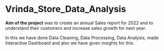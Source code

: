 # Vrinda_Store_Data_Analysis

**Aim of the project** was to create an annual Sales report for 2022 and to understand their customers and increase sales growth for next year.

In this we have done Data Cleaning, Data Processing, Data Analysis, made Interactive Dashboard and also we have given insights for this.
